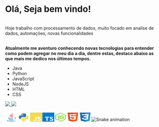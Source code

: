 # Olá, Seja bem vindo!


<br>Hoje trabalho com processamento de dados, muito focado em analise de dados, automações, novas funcionalidades </br>

<br>**Atualmente me aventuro conhecendo novas tecnologias para entender como podem agregar no meu dia a dia, dentre estas, destaco abaixo as que mais me dedico nos últimos tempos.** </br>

* Java
* Python
* JavaScript
* NodeJS
* HTML
* CSS


<div align="justified">
    
  <a href="https://github.com/Leandro-java01">
  <img height="170em" src="https://github-readme-stats.vercel.app/api/top-langs/?username=Leandro-java01&layout=compact&langs_count=7&theme=buefy"/>
  </a>
  <a href="https://github.com/Leandro-java01">
  <img height="170em" src="https://github-readme-stats.vercel.app/api?username=Leandro-java01&show_icons=true&theme=buefy&include_all_commits=true&count_private=true"/>
  </a>

</div>

<div style="display: inline_block"><br>
  
  <img align="left" alt="Leandro-Java" height="30" width="40" src="https://raw.githubusercontent.com/devicons/devicon/master/icons/java/java-original.svg">
  <img align="left" alt="Leandro-Python" height="30" width="40" src="https://raw.githubusercontent.com/devicons/devicon/master/icons/python/python-original.svg">
  <img align="left" alt="Leandro-Js" height="30" width="40" src="https://raw.githubusercontent.com/devicons/devicon/master/icons/javascript/javascript-plain.svg">
  <img align="left" alt="Leandro-Ts" height="30" width="40" src="https://raw.githubusercontent.com/devicons/devicon/master/icons/typescript/typescript-plain.svg">
    <img align="left" alt="Leandro-HTML" height="30" width="40" src="https://raw.githubusercontent.com/devicons/devicon/master/icons/nodejs/nodejs-original.svg">
  <img align="left" alt="Leandro-HTML" height="30" width="40" src="https://raw.githubusercontent.com/devicons/devicon/master/icons/html5/html5-original.svg">
  <img align="left" alt="Leandro-CSS" height="30" width="40" src="https://raw.githubusercontent.com/devicons/devicon/master/icons/css3/css3-original.svg">


  


</div>
  
<div> 

  ![Snake animation](https://github.com/Leandro-java01/leandroAbreu/blob/output/github-contribution-grid-snake.svg)

</div>
